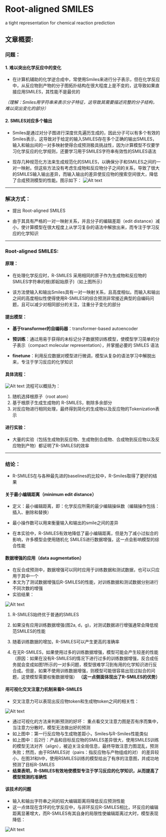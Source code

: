 # Root-aligned SMILES
 a tight representation for chemical reaction prediction
## 文章概要:
### 问题：
#### 1. 难以突出化学反应中的变化
* 在计算机辅助的化学逆合成中，常使用Smiles来进行分子表示，但在化学反应中，从反应物到产物的分子图拓扑结构在很大程度上是不变的，这导致如果直接应用SMILES，其性能不是最优的  
  

*（理解：Smiles用字符串来表示分子特征，这导致其需要描述完整的分子结构，难以突出变化的部分）*  

  

#### 2. SMILES对应多个输出
* Smiles是通过对分子图进行深度优先遍历生成的，因此分子可以有多个有效的Smiles表示，这导致对于给定的输入SMILES存在多个正确的输出SMILES，输入和输出间的一对多映射使得合成预测极具挑战性，因为计算模型不仅要学习化学反应的化学规则，还要学习用于SMILES字符串有效性的SMILES语法
  
* 现存几种规范化方法来生成规范化的SMILES，以确保分子和SMILES之间的一对一映射。但这些方法没有考虑生成物和反应物分子之间的关系，导致了很大的SMILES输入输出差异，而输入输出的差异使反应物的搜索空间很大，降低了合成预测模型的性能。图示如下：
![Alt text](pictures/image.png)

***
### 解决方式：
* 提出 Root-aligned SMILES

* 由于其具有严格的一对一映射关系，并且分子的编辑差距（edit distance）减小，使计算模型在很大程度上从学习复杂的语法中解放出来，而专注于学习反应的化学知识

***
### Root-aligned SMILES:
#### 原理：
* 在处理化学反应时，R-SMILES 采用相同的原子作为生成物和反应物的SMILES字符串的根(即起始原子)（如上图所示）

* 该方法使输入和输出Smiles具有一对一映射关系，且高度相似。而输入和输出之间的高度相似性使得使用R-SMILES的综合预测非常接近典型的自编码问题，且可以减少对相同部分的关注，注重分子变化的部分

#### 提出模型：
* **基于transformer的自编码器**：transformer-based autoencoder

* **预训练**：通过用易于获得的未标记分子数据预训练模型，使模型学习简单的分子表示（compact molecular representation），并掌握必要的 SMILES 语法

* **finetune**：利用反应数据对模型进行微调，模型从复杂的语法学习中解脱出来，专注于学习反应的化学知识

#### 具体流程：
![Alt text](pictures/image-1.png)
流程可以概括为：
1. 随机选择根原子（root atom）
2. 基于根原子生成生成物的 R-SMILES，剔除多余部分
3. 对反应物进行相同处理，最终得到简化的生成物以及反应物的Tokenization表示

#### 进行实验：
* 大量的实验（包括生成物到反应物、生成物到合成物、合成物到反应物以及反应物到产物）都证明了R-SMILES的效率

***
### 结论：
* R-SMILES在与各种最先进的baselines的比较中，R-Smiles取得了更好的结果

#### 关于最小编辑距离（minimum edit distance）
* 定义：最小编辑距离，即：化学反应所需的最少编辑操纵数（编辑操作包括：插入、删除和替换）

* 最小操作数可以用来衡量输入和输出的smile之间的差异

* 在本实验中，R-SMILES有效地降低了最小编辑距离，但是为了减小过拟合的影响，许多模型会使用随机化 SMILES进行数据增强，这一点会影响模型的综合性能

#### 数据增强的应用（data augmentation）
* 在反合成预测中，数据增强可以同时应用于训练数据和测试数据，也可以只应用于其中一个
* 本文为了测试数据增强后R-SMILES的性能，对训练数据和测试数据分别进行不同次数的增强
* 实验结果：

![Alt text](pictures/image-2.png)
1. R-SMILES始终优于普通的SMILES
   
2. 如果没有应用训练数据增强(图2a, d，g)，对测试数据进行增强通常会降低规范SMILES的性能
3. 随着训练数据的增加，R-SMILES可以产生更高的准确率
4. 在无R-SMILES，如果使用过多的训练数据增强，模型可能会产生较差的性能
（原因：如果在没有R-SMILES的情况下进行过多的训练数据增强，反合成任务就会变成如图1所示的一对多问题，模型很难学习到有用的化学知识进行反合成。但是，如果不使用训练数据增强，则模型可能很容易出现过拟合的问题，这使模型需要权衡数据增强）
**（这一点侧面体现出了R-SMILES的优势）**

#### 用可视化交叉注意力机制来看R-SMILES
* 交叉注意力可以表现出反应物token和生成物token之间的相关性：
  

![Alt text](pictures/image-5.png)
* 通过可视化的方法来判断预测的好坏：
重点看交叉注意力图是否有序而集中，当注意力分散时，模型无法做出好的预测
* 如上图中：第一行反应物与生成物差距小，Smiles与R-Smiles性能类似
* 如上图中：后2行：产品和目标反应物的SMILES差异很大，使用SMILES训练的模型无法对齐（align），被迫关注全局信息，最终导致注意力图混乱，预测失败；然而，由于RSMILES对（pairs：指反应物与产物组成的对） 的差异较小，在图3f和h中，使用RSMILES训练的模型给出了有序的注意图，并成功地预测了目标R-SMILES
* **结果表明，R-SMILES有效地使模型专注于学习反应的化学知识，从而提高了模型预测的准确性**


#### 该技术的问题
* 输入和输出字符串之间的较大编辑距离将降低反应预测性能
* 这一点体现在含环的化学反应中，与非环反应R-SMILES相比，环反应的编辑距离显著增大，而R-SMILES有其自身的局限性使编辑距离过大时，模型表现降低：
  

![Alt text](pictures/image-3.png)
